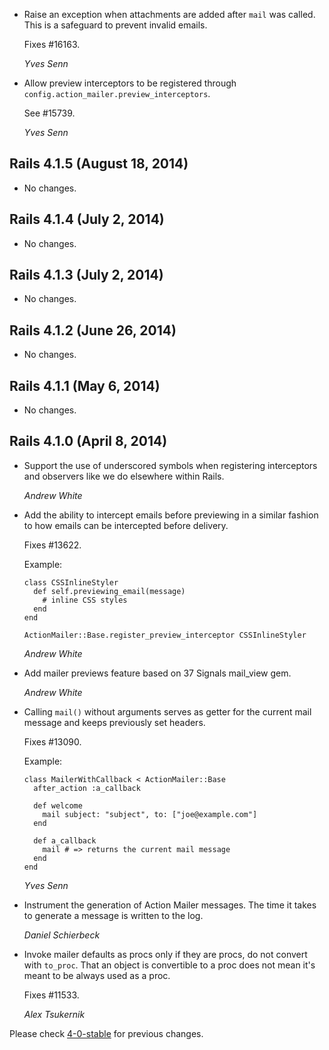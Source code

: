 *   Raise an exception when attachments are added after `mail` was called.
    This is a safeguard to prevent invalid emails.

    Fixes #16163.

    *Yves Senn*

*   Allow preview interceptors to be registered through
    `config.action_mailer.preview_interceptors`.

    See #15739.

    *Yves Senn*


## Rails 4.1.5 (August 18, 2014) ##

*   No changes.


## Rails 4.1.4 (July 2, 2014) ##

*   No changes.


## Rails 4.1.3 (July 2, 2014) ##

*   No changes.


## Rails 4.1.2 (June 26, 2014) ##

*   No changes.


## Rails 4.1.1 (May 6, 2014) ##

*   No changes.


## Rails 4.1.0 (April 8, 2014) ##

*   Support the use of underscored symbols when registering interceptors and
    observers like we do elsewhere within Rails.

    *Andrew White*

*   Add the ability to intercept emails before previewing in a similar fashion
    to how emails can be intercepted before delivery.

    Fixes #13622.

    Example:

        class CSSInlineStyler
          def self.previewing_email(message)
            # inline CSS styles
          end
        end

        ActionMailer::Base.register_preview_interceptor CSSInlineStyler

    *Andrew White*

*   Add mailer previews feature based on 37 Signals mail_view gem.

    *Andrew White*

*   Calling `mail()` without arguments serves as getter for the current mail
    message and keeps previously set headers.

    Fixes #13090.

    Example:

        class MailerWithCallback < ActionMailer::Base
          after_action :a_callback

          def welcome
            mail subject: "subject", to: ["joe@example.com"]
          end

          def a_callback
            mail # => returns the current mail message
          end
        end

    *Yves Senn*

*   Instrument the generation of Action Mailer messages. The time it takes to
    generate a message is written to the log.

    *Daniel Schierbeck*

*   Invoke mailer defaults as procs only if they are procs, do not convert with
    `to_proc`. That an object is convertible to a proc does not mean it's meant
    to be always used as a proc.

    Fixes #11533.

    *Alex Tsukernik*

Please check [4-0-stable](https://github.com/rails/rails/blob/4-0-stable/actionmailer/CHANGELOG.md) for previous changes.
